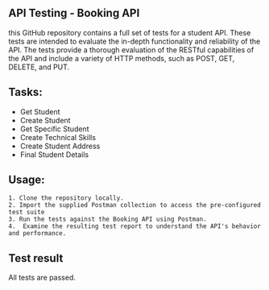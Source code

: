 
## API Testing - Booking API

this GitHub repository contains a full set of tests for a student API. These tests are intended to evaluate the in-depth functionality and reliability of the API. The tests provide a thorough evaluation of the RESTful capabilities of the API and include a variety of HTTP methods, such as POST, GET, DELETE, and PUT.


## Tasks:

- Get Student
- Create Student
- Get Specific Student
- Create Technical Skills
- Create Student Address
- Final Student Details

## Usage:

    1. Clone the repository locally.
    2. Import the supplied Postman collection to access the pre-configured test suite
    3. Run the tests against the Booking API using Postman.
    4.  Examine the resulting test report to understand the API's behavior and performance.

## Test result
All tests are passed.

